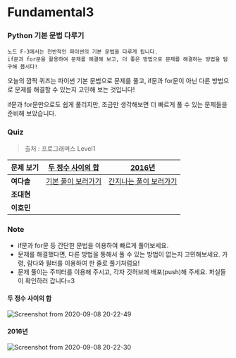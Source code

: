 # Fundamental3
### Python 기본 문법 다루기
```
노드 F-3에서는 전반적인 파이썬의 기본 문법을 다루게 됩니다. 
if문과 for문을 활용하여 문제를 해결해 보고, 더 좋은 방법으로 문제를 해결하는 방법을 탐구해 봅시다!
```
오늘의 깜짝 퀴즈는 파이썬 기본 문법으로 문제를 풀고, if문과 for문이 아닌 다른 방법으로 문제를 해결할 수 있는지 고민해 보는 것입니다!

if문과 for문만으로도 쉽게 풀리지만, 조금만 생각해보면 더 빠르게 풀 수 있는 문제들을 준비해 보았습니다.

### Quiz
> 출처 : 프로그래머스 Level1

|  <center>문제 보기</center> |  <center>[두 정수 사이의 합](https://programmers.co.kr/learn/courses/30/lessons/12901)</center> |  <center>[2016년](https://programmers.co.kr/learn/courses/30/lessons/12912)</center> |
|:--------|:--------:|:--------|
|**여다솔** | <center>[기본 풀이 보러가기](https://github.com/seraaaayeo/Modulabs-aiffelbasic/blob/master/Fundamental/F3-Python/%EB%91%90%20%EC%A0%95%EC%88%98%20%EC%82%AC%EC%9D%B4%EC%9D%98%20%ED%95%A9-Dasol.ipynb)</center> | <center>[간지나는 풀이 보러가기](https://github.com/seraaaayeo/Modulabs-aiffelbasic/blob/master/Fundamental/F3-Python/2016-Dasol.ipynb)</center> |
|**조대현** | <center></center> | <center></center> |
|**이호민** | <center></center> | <center></center> |

### Note
* if문과 for문 등 간단한 문법을 이용하여 빠르게 풀어보세요.
* 문제를 해결했다면, 다른 방법을 통해서 풀 수 있는 방법이 없는지 고민해보세요. 가령, 람다와 필터를 이용하여 한 줄로 풀기처럼요!
* 문제 풀이는 주피터를 이용해 주시고, 각자 깃허브에 배포(push)해 주세요. 퍼실들이 확인하러 갑니다=3

#### 두 정수 사이의 합
![Screenshot from 2020-09-08 20-22-49](https://user-images.githubusercontent.com/53554014/92470449-628d1380-f211-11ea-9e9d-9648bd0dd589.png)

#### 2016년
![Screenshot from 2020-09-08 20-22-30](https://user-images.githubusercontent.com/53554014/92470442-615be680-f211-11ea-9255-046d04fe6c78.png)
